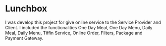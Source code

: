 # Lunchbox
I was develop this project for give online service to the Service Provider and Client. I included the functionalities One Day Meal, One Day Menu, Daily Meal, Daily Menu, Tiffin Service, Online Order, Filters, Package and Payment Gateway.
